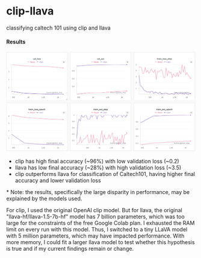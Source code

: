 # clip-llava
classifying caltech 101 using clip and llava

#### Results
![img.png](img.png)
- clip has high final accuracy (~96%) with low validation loss (~0.2)
- llava has low final accuracy (~28%) with high validation loss (~3.5)
- clip outperforms llava for classification of Caltech101, having higher final accuracy and lower validation loss

\* Note: the results, specifically the large disparity in performance, may be explained by the models used. 

For clip, I used the original OpenAI clip model. But for llava, the original "llava-hf/llava-1.5-7b-hf" model has 7 billion parameters, which was too large for the constraints of the free Google Colab plan. I exhausted the RAM limit on every run with this model. Thus, I switched to a tiny LLaVA model with 5 million parameters, which may have impacted performance.
With more memory, I could fit a larger llava model to test whether this hypothesis is true and if my current findings remain or change.